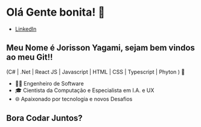 <h1>Olá Gente bonita! 👋</h1>

- [LinkedIn](https://www.linkedin.com/in/jorisson-vitor-de-carvalho-sabino-48aa30134/)

## Meu Nome é Jorisson Yagami, sejam bem vindos ao meu Git!!
(C# | .Net | React JS | Javascript | HTML | CSS | Typescript | Phyton ) 🚀

- 👩‍💻 Engenheiro de Software
- 🎓 Cientista da Computação e Especialista em I.A. e UX
- 🌐 Apaixonado por tecnologia e novos Desafios

## Bora Codar Juntos?
